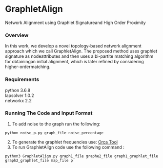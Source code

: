 # GraphletAlign
Network Alignment using Graphlet Signatureand High Order Proximity

### Overview
In this work, we develop a novel topology-based network alignment approach which we call GraphletAlign.  The  proposed  method  uses  graphlet  signature  as  nodeattributes and then uses a bi-partite matching algorithm for obtainingan initial alignment, which is later refined by considering higher-ordermatching.

### Requirements
python 3.6.8 <br />
lapsolver 1.0.2 <br />
networkx 2.2 <br />

### Running The Code and Input Format 
1. To add noise to the graph run the following: <br />
```
python noise_p.py graph_file noise_percentage
```
2. To generate the graphlet frequencies use: [Orca Tool](http://www.biolab.si/supp/orca/) <br />
3. To run GraphletAlign code use the following command :<br />
```
python3 GraphletAlign.py graph1_file graphe2_file graph1_graphlet_file graph2_graphlet_file map_file p 
```
